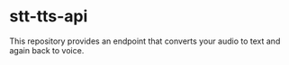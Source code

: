 # stt-tts-api
This repository provides an endpoint that converts your audio to text and again back to voice.